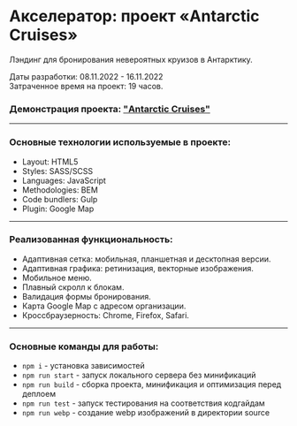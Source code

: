 # Акселератор: проект «Antarctic Cruises»

Лэндинг для бронирования невероятных круизов в Антарктику.

Даты разработки: 08.11.2022 - 16.11.2022<br>
Затраченное время на проект: 19 часов.

### Демонстрация проекта: ["Antarctic Cruises"](https://michaelbezz.github.io/antarctic-cruises-accelerator/)

---

### Основные технологии используемые в проекте:
* Layout: HTML5
* Styles: SASS/SCSS
* Languages: JavaScript
* Methodologies: BEM
* Code bundlers: Gulp
* Plugin: Google Map

---

### Реализованная функциональность:
* Адаптивная сетка: мобильная, планшетная и десктопная версии.
* Адаптивная графика: ретинизация, векторные изображения.
* Мобильное меню.
* Плавный скролл к блокам.
* Валидация формы бронирования.
* Карта Google Map c адресом организации.
* Кроссбраузерность: Chrome, Firefox, Safari.

---

### Основные команды для работы:
* `npm i` - установка зависимостей
* `npm run start` - запуск локального сервера без минификаций
* `npm run build` - сборка проекта, минификация и оптимизация перед деплоем
* `npm run test` - запуск тестирования на соответствия кодгайдам
* `npm run webp` - создание webp изображений в директории source

